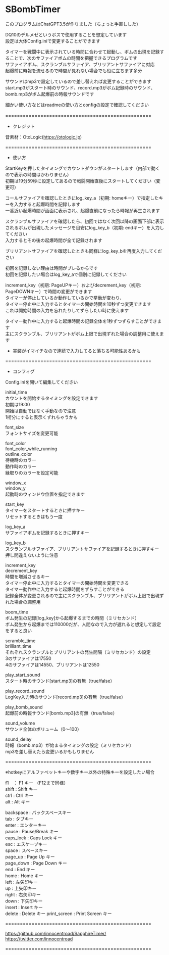 # SBombTimer
このプログラムはChatGPT3.5が作りました（ちょっと手直しした）  


DQ10のデルメゼというボスで使用することを想定しています  
設定は大体Config.iniで変更することができます  

タイマーを戦闘中に表示されている時間に合わせて起動し、ボムの出現を記録することで、次のサファイアボムの時間を把握できるプログラムです  
サファイアボム、スクランブルサファイア、ブリリアントサファイアに対応  
起爆前に時報を流せるので時間が見れない場合でも役に立ちます多分  


サウンドはmp3で設定しているので差し替えれば変更することができます
start.mp3がスタート時のサウンド、record.mp3がボム記録時のサウンド、bomb.mp3がボム起爆前の時報サウンドです

細かい使い方などはreadmeの使い方とconfigの設定で確認してください

================================================== 　

- クレジット

音素材：OtoLogic(https://otologic.jp)  

==================================================  

- 使い方

StartKeyを押したタイミングでカウントダウンがスタートします（内部で動くので表示の時間はかわりません）  
初期は19分59秒に設定してあるので戦闘開始直後にスタートしてください（変更可）  

コールサファイアを確認したときにlog_key_a（初期: homeキー）で指定したキーを入力すると起爆時間を記録します  
一番近い起爆時間が画面に表示され、起爆直前になったら時報が再生されます  

スクランブルサファイアを確認したら、初回ではなく次回以降の画面下部に表示されるボムが出現したメッセージを目安にlog_key_b（初期: endキー）を入力してください  
入力するとその後の起爆時間が全て記録されます  

ブリリアントサファイアを確認したときも同様にlog_key_bを再度入力してください  

初回を記録しない理由は時間がブレるからです  
初回を記録したい場合はlog_key_aで個別に記録してください  


increment_key（初期: PageUPキー）およびdecrement_key（初期: PageDOWNキー）で時間の変更ができます  
タイマーが停止しているか動作しているかで挙動が変わり、  
タイマー停止中に入力するとタイマーの開始時間を10秒ずつ変更できます  
これは開始時間の入力を忘れたりしてずらしたい時に使えます  

タイマー動作中に入力すると起爆時間の記録全体を1秒ずつずらすことができます  
主にスクランブル、ブリリアントがボム上限で出現ずれた場合の調整用に使えます  

* 実装がイマイチなので連続で入力してると落ちる可能性あるかも

==================================================  

- コンフィグ

Config.iniを開いて編集してください  

initial_time  
カウントを開始するタイミングを設定できます  
初期は19:00  
開始は自動ではなく手動なので注意  
1桁分にすると表示くずれちゃうかも  

font_size  
フォントサイズを変更可能  

font_color  
font_color_while_running  
outline_color  
待機時のカラー  
動作時のカラー  
縁取りのカラーを設定可能  

window_x  
window_y  
起動時のウィンドウ位置を指定できます  

start_key  
タイマーをスタートするときに押すキー  
リセットするときはもう一度  

log_key_a  
サファイアボムを記録するときに押すキー  

log_key_b  
スクランブルサファイア、ブリリアントサファイアを記録するときに押すキー    
押し間違えないように注意  

increment_key  
decrement_key  
時間を増減させるキー  
タイマー停止中に入力するとタイマーの開始時間を変更できる  
タイマー動作中に入力すると起爆時間をずらすことができる  
記録全体が変更されるので主にスクランブル、ブリリアントがボム上限で出現ずれた場合の調整用    

boom_time  
ボム発生の記録[log_key]から起爆するまでの時間（ミリセカンド）  
ボム発生から起爆までは110000だが、人間なので入力が遅れると想定して設定をすると良い  

scramble_time  
brilliant_time  
それぞれスクランブルとブリリアントの発生間隔（ミリセカンド）の設定  
3のサファイアは17550  
4のサファイアは14550、ブリリアントは12550  

play_start_sound  
スタート時のサウンド[start.mp3]の有無（true/false）  

play_record_sound  
LogKey入力時のサウンド[record.mp3]の有無（true/false）  

play_bomb_sound  
起爆前の時報サウンド[bomb.mp3]の有無（true/false）  

sound_volume  
サウンド全体のボリューム（0～100）  

sound_delay  
時報（bomb.mp3）が始まるタイミングの設定（ミリセカンド）  
mp3を差し替えたら変更いるかもしりません  


==================================================  

※hotkeyにアルファベットキーや数字キー以外の特殊キーを設定したい場合  

f1　： F1 キー （F12まで同様）  
shift : Shift キー  
ctrl : Ctrl キー  
alt : Alt キー  

backspace : バックスペースキー  
tab : タブキー  
enter : エンターキー  
pause : Pause/Break キー  
caps_lock : Caps Lock キー  
esc : エスケープキー  
space : スペースキー  
page_up : Page Up キー  
page_down : Page Down キー  
end : End キー  
home : Home キー  
left : 左矢印キー  
up : 上矢印キー  
right : 右矢印キー  
down : 下矢印キー   
insert : Insert キー  
delete : Delete キー
print_screen : Print Screen キー


==================================================  

https://github.com/innocentroad/SapphireTimer/  
https://twitter.com/innocentroad  

==================================================
